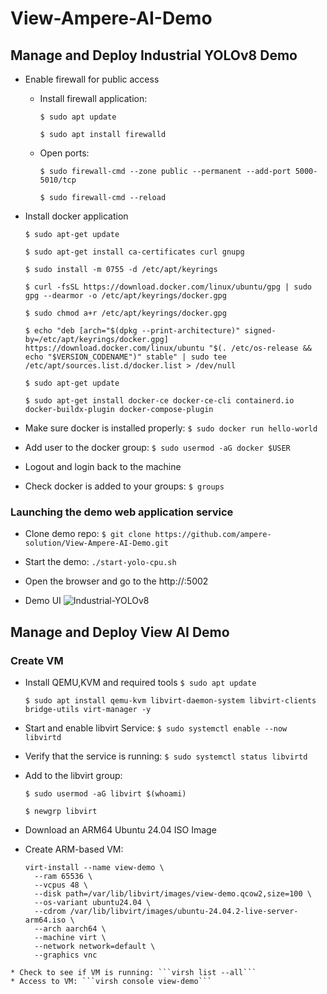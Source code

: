 # View-Ampere-AI-Demo
## Manage and Deploy Industrial YOLOv8 Demo

* Enable firewall for public access
    + Install firewall application:
      
       ```$ sudo apt update```
      
       ```$ sudo apt install firewalld```


    + Open ports:

      ```$ sudo firewall-cmd --zone public --permanent --add-port 5000-5010/tcp```
      
      ```$ sudo firewall-cmd --reload```

* Install docker application
  
  ```$ sudo apt-get update```
  
  ```$ sudo apt-get install ca-certificates curl gnupg```

  ```$ sudo install -m 0755 -d /etc/apt/keyrings```

  ```$ curl -fsSL https://download.docker.com/linux/ubuntu/gpg | sudo gpg --dearmor -o /etc/apt/keyrings/docker.gpg```

  ```$ sudo chmod a+r /etc/apt/keyrings/docker.gpg```

  ```$ echo "deb [arch="$(dpkg --print-architecture)" signed-by=/etc/apt/keyrings/docker.gpg] https://download.docker.com/linux/ubuntu "$(. /etc/os-release && echo "$VERSION_CODENAME")" stable" | sudo tee /etc/apt/sources.list.d/docker.list > /dev/null```
         
  ```$ sudo apt-get update```

  ```$ sudo apt-get install docker-ce docker-ce-cli containerd.io docker-buildx-plugin docker-compose-plugin```

+ Make sure docker is installed properly:
     ```$ sudo docker run hello-world```

+ Add user to the docker group:
  ```$ sudo usermod -aG docker $USER```

 + Logout and login back to the machine
 + Check docker is added to your groups:
   ```$ groups```
  
### Launching the demo web application service
* Clone demo repo:
  ```$ git clone https://github.com/ampere-solution/View-Ampere-AI-Demo.git```

* Start the demo:
  ```./start-yolo-cpu.sh```

* Open the browser and go to the http://<ip-address>:5002
* Demo UI
  ![Industrial-YOLOv8](industrial-yolov8.png)

## Manage and Deploy View AI Demo
### Create VM 
* Install QEMU,KVM and required tools
  ```$ sudo apt update```

  ```$ sudo apt install qemu-kvm libvirt-daemon-system libvirt-clients bridge-utils virt-manager -y```

* Start and enable libvirt Service:
  ```$ sudo systemctl enable --now libvirtd```

* Verify that the service is running:
  ```$ sudo systemctl status libvirtd```

* Add to the libvirt group:
  
  ```$ sudo usermod -aG libvirt $(whoami)```

  ```$ newgrp libvirt```

* Download an ARM64 Ubuntu 24.04 ISO Image
* Create ARM-based VM:

  ```
  virt-install --name view-demo \
    --ram 65536 \
    --vcpus 48 \
    --disk path=/var/lib/libvirt/images/view-demo.qcow2,size=100 \
    --os-variant ubuntu24.04 \
    --cdrom /var/lib/libvirt/images/ubuntu-24.04.2-live-server-arm64.iso \
    --arch aarch64 \
    --machine virt \
    --network network=default \
    --graphics vnc
```
* Check to see if VM is running: ```virsh list --all```
* Access to VM: ```virsh console view-demo```
